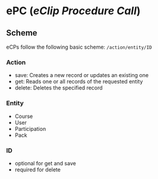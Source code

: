 # ePC (*eClip Procedure Call*)

## Scheme
eCPs follow the following basic scheme:
`/action/entity/ID`
### Action
- save: Creates a new record or updates an existing one
- get: Reads one or all records of the requested entity
- delete: Deletes the specified record

### Entity
- Course
- User
- Participation
- Pack

### ID
- optional for get and save
- required for delete
